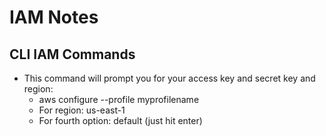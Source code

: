 # IAM Notes

## CLI IAM Commands
- This command will prompt you for your access key and secret key and region:
	- aws configure --profile myprofilename
	- For region: us-east-1
	- For fourth option: default (just hit enter)

